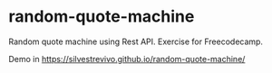 # random-quote-machine
Random quote machine using Rest API. Exercise for Freecodecamp.

Demo in https://silvestrevivo.github.io/random-quote-machine/
